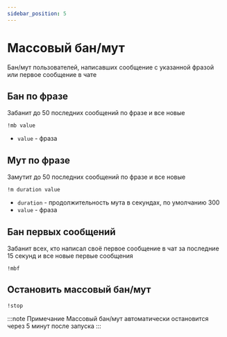 ```yaml
---
sidebar_position: 5
---
```


# Массовый бан/мут

Бан/мут пользователей, написавших сообщение с указанной фразой или первое сообщение в чате

## Бан по фразе

Забанит до 50 последних сообщений по фразе и все новые

`!mb value`
- `value` - фраза

## Мут по фразе
Замутит до 50 последних сообщений по фразе и все новые

`!m duration value`
- `duration` - продолжительность мута в секундах, по умолчанию 300
- `value` - фраза

## Бан первых сообщений

Забанит всех, кто написал своё первое сообщение в чат за последние 15 секунд и все новые первые сообщения

`!mbf`

## Остановить массовый бан/мут
`!stop`

:::note Примечание
Массовый бан/мут автоматически остановится через 5 минут после запуска
:::